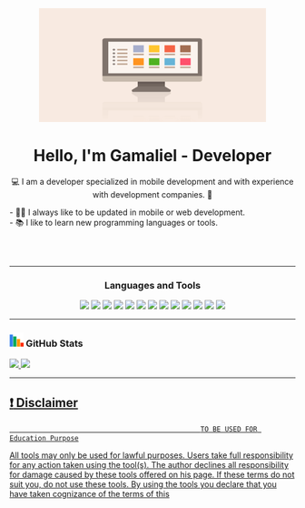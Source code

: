 <p align="center">
  <img src="src/Imagen.gif" alt="Example 1" width="400" height="200" />
</p>

<h1 align="center">Hello, I'm Gamaliel - Developer</h1>

<p align="center"> 💻 I am a developer specialized in mobile development and with experience with development companies. 📱 </p align="center">
<p align="left">
- 👨‍💻 I always like to be updated in mobile or web development.<br>
- 📚 I like to learn new programming languages ​​or tools.<br>
<p align="left"> 

<br />
<br />

---

<h3 align="center">Languages and Tools</h3>
<p align="center">
    <a  target="_blank"> <img src="https://img.shields.io/badge/OS-Windows-informational?style=flat&logo=windows&logoColor=white&color=2bbc8a"/> </a>
    <a target="_blank"> <img src="https://img.shields.io/badge/Code-JavaScript-informational?style=flat&logo=javascript&logoColor=white&color=2bbc8a"/> </a>
    <a target="_blank"> <img src="https://img.shields.io/badge/Code-C++-informational?style=flat&logo=c++&logoColor=white&color=2bbc8a"/> </a>
    <a target="_blank"> <img src="https://img.shields.io/badge/Code-Dart-informational?style=flat&logo=dart&logoColor=white&color=2bbc8a"/> </a>
    <a target="_blank"> <img src="https://img.shields.io/badge/Code-React-informational?style=flat&logo=react&logoColor=white&color=2bbc8a"/> </a>
    <a target="_blank"> <img src="https://img.shields.io/badge/Code-Flutter-informational?style=flat&logo=flutter&logoColor=white&color=2bbc8a"/> </a>
    <a target="_blank"> <img src="https://img.shields.io/badge/Code-HTML5-informational?style=flat&logo=html5&logoColor=white&color=2bbc8a"/> </a>
    <a  target="_blank"> <img src="https://img.shields.io/badge/DB-SQL-informational?style=flat&logo=sql&logoColor=white&color=2bbc8a"/> </a>
    <a  target="_blank"> <img src="https://img.shields.io/badge/DB-NoSQL-informational?style=flat&logo=nosql&logoColor=white&color=2bbc8a"/> </a>
    <a  target="_blank"> <img src="https://img.shields.io/badge/Tools-Node-informational?style=flat&logo=node&logoColor=white&color=2bbc8a"/> </a>
    <a  target="_blank"> <img src="https://img.shields.io/badge/Tools-Angular-informational?style=flat&logo=angular&logoColor=white&color=2bbc8a"/> </a>
    <a target="_blank"> <img src="https://img.shields.io/badge/Tools-Git-informational?style=flat&logo=git&logoColor=white&color=2bbc8a"/> </a>
    <a target="_blank"> <img src="https://img.shields.io/badge/Tools-GitHub-informational?style=flat&logo=github&logoColor=white&color=2bbc8a"/> </a>
    
</p>

---
<h3 align="left"><img src="./src/estadisticas.gif" width="25px" height="25px"> GitHub Stats</h3>

<div>
  <a href="https://github.com/Gamaliel-developer">
  <img height="180em" src="https://github-readme-stats.vercel.app/api?username=Gamaliel-developer&show_icons=true&theme=radical&include_all_commits=true&count_private=true"/>
  <img height="180em" src="https://github-readme-stats.vercel.app/api/top-langs/?username=Gamaliel-developer&layout=compact&langs_count=7&theme=radical"/>
</div>

---

## :exclamation: Disclaimer
                                                   TO BE USED FOR Education Purpose

All tools may only be used for lawful purposes. Users take full responsibility for any action taken using the tool(s). The author declines all responsibility for damage caused by these tools offered on his page. If these terms do not suit you, do not use these tools.
By using the tools you declare that you have taken cognizance of the terms of this
